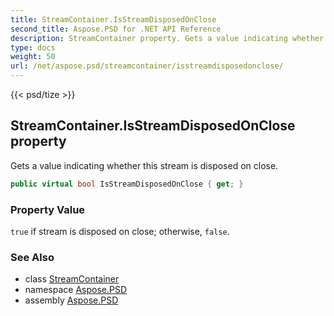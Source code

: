 ```yaml
---
title: StreamContainer.IsStreamDisposedOnClose
second_title: Aspose.PSD for .NET API Reference
description: StreamContainer property. Gets a value indicating whether this stream is disposed on close
type: docs
weight: 50
url: /net/aspose.psd/streamcontainer/isstreamdisposedonclose/
---
```

{{< psd/tize >}}
## StreamContainer.IsStreamDisposedOnClose property

Gets a value indicating whether this stream is disposed on close.

```csharp
public virtual bool IsStreamDisposedOnClose { get; }
```

### Property Value

`true` if stream is disposed on close; otherwise, `false`.

### See Also

* class [StreamContainer](../)
* namespace [Aspose.PSD](../../streamcontainer/)
* assembly [Aspose.PSD](../../../)


